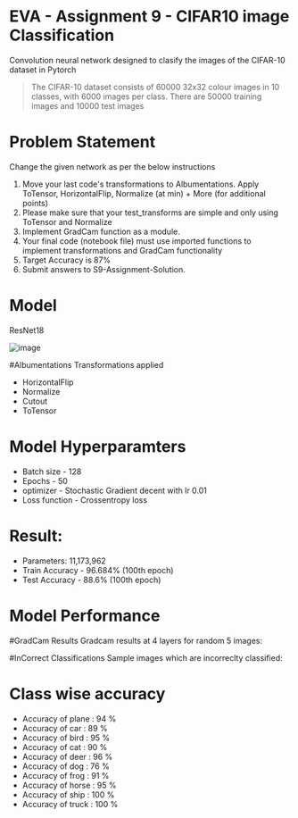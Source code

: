 # EVA - Assignment 9 - CIFAR10 image Classification

Convolution neural network designed to clasify the images of the CIFAR-10 dataset in Pytorch

> The CIFAR-10 dataset consists of 60000 32x32 colour images in 10 classes, with 6000 images per class. There are 50000 training images and 10000 test images

# Problem Statement
Change the given network as per the below instructions
1. Move your last code's transformations to Albumentations. Apply ToTensor, HorizontalFlip, Normalize (at min) + More (for additional points)
2. Please make sure that your test_transforms are simple and only using ToTensor and Normalize
3. Implement GradCam function as a module. 
4. Your final code (notebook file) must use imported functions to implement transformations and GradCam functionality
5. Target Accuracy is 87%
6. Submit answers to S9-Assignment-Solution. 

# Model

ResNet18

![image](https://user-images.githubusercontent.com/48342398/93422153-c1692180-f8d0-11ea-99c2-86efd79c16f0.png)



#Albumentations Transformations applied
* HorizontalFlip
* Normalize
* Cutout
* ToTensor

# Model Hyperparamters
* Batch size - 128
* Epochs - 50
* optimizer - Stochastic Gradient decent with lr 0.01
* Loss function - Crossentropy loss

# Result:
* Parameters: 11,173,962
* Train Accuracy - 96.684% (100th epoch)
* Test Accuracy - 88.6% (100th epoch)

# Model Performance


#GradCam Results
Gradcam results at 4 layers for random 5 images:


#InCorrect Classifications
Sample images which are incorreclty classified:



# Class wise accuracy
* Accuracy of plane : 94 %
* Accuracy of   car : 89 %
* Accuracy of  bird : 95 %
* Accuracy of   cat : 90 %
* Accuracy of  deer : 96 %
* Accuracy of   dog : 76 %
* Accuracy of  frog : 91 %
* Accuracy of horse : 95 %
* Accuracy of  ship : 100 %
* Accuracy of truck : 100 %
